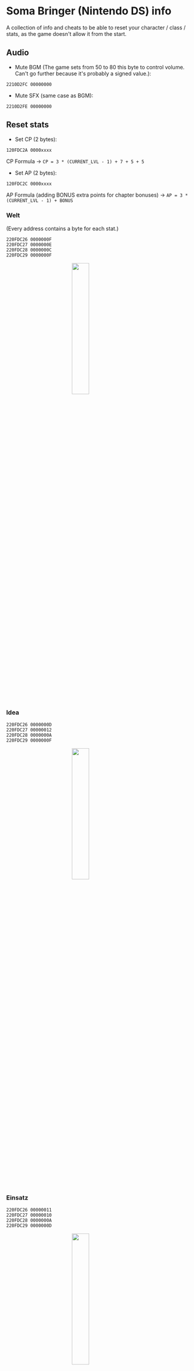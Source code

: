 # Soma Bringer (Nintendo DS) info 

A collection of info and cheats to be able to reset your character / class / stats, as the game doesn't allow it from the start.

## Audio

- Mute BGM (The game sets from 50 to 80 this byte to control volume. Can't go further because it's probably a signed value.):
```
2210D2FC 00000000
```
- Mute SFX (same case as BGM):
```
2210D2FE 00000000
```

## Reset stats
- Set CP (2 bytes):
```
120FDC2A 0000xxxx
```
CP Formula -> `CP = 3 * (CURRENT_LVL - 1) + 7 + 5 + 5`


- Set AP (2 bytes):
```
120FDC2C 0000xxxx
```
AP Formula (adding BONUS extra points for chapter bonuses) -> `AP = 3 * (CURRENT_LVL - 1) + BONUS`

### Welt

(Every address contains a byte for each stat.)
```
220FDC26 0000000F
220FDC27 0000000E
220FDC28 0000000C
220FDC29 0000000F
```

<img src="img/welt.png" style="display: block; margin: 0 auto; width:30%"></img>

### Idea
```
220FDC26 0000000D
220FDC27 00000012
220FDC28 0000000A
220FDC29 0000000F
```

<img src="img/idea.png" style="display: block; margin: 0 auto; width:30%"></img>

### Einsatz
```
220FDC26 00000011
220FDC27 00000010
220FDC28 0000000A
220FDC29 0000000D
```

<img src="img/einsatz.png" style="display: block; margin: 0 auto; width:30%"></img>

### Jadis
```
220FDC26 00000012
220FDC27 0000000D
220FDC28 0000000C
220FDC29 0000000D
```

<img src="img/jadis.png" style="display: block; margin: 0 auto; width:30%"></img>

### Millers
```
220FDC26 00000010
220FDC27 0000000D
220FDC28 0000000A
220FDC29 00000011
```

<img src="img/millers.png" style="display: block; margin: 0 auto; width:30%"></img>

### Cadenza
```
220FDC26 0000000D
220FDC27 00000010
220FDC28 0000000A
220FDC29 00000011
```

<img src="img/cadenza.png" style="display: block; margin: 0 auto; width:30%"></img>

### Forte
```
220FDC26 0000000D
220FDC27 00000011
220FDC28 0000000A
220FDC29 00000010
```

<img src="img/forte.png" style="display: block; margin: 0 auto; width:30%"></img>

### Granada
```
220FDC26 00000011
220FDC27 00000010
220FDC28 0000000A
220FDC29 0000000D
```

<img src="img/granada.png" style="display: block; margin: 0 auto; width:30%"></img>

## Character change

(Edit these 2 bytes)
```
::Welt
220FD908 00000080
22116076 00000000

::Idea
220FD908 00000081
22116076 00000001

::Millers
220FD908 00000082
22116076 00000002

::Cadenza
220FD908 00000083
22116076 00000003

::Jadis
220FD908 00000084
22116076 00000004

::Einsatz
220FD908 00000085
22116076 00000005

::Forte
220FD908 00000086
22116076 00000006

::Granada
220FD908 00000087
22116076 00000007
```

## Class change
0x20FDB57 -> Needed to set class and rank.
- higher 4 bits -> rank 1 to 4
- lower 4 bits -> class:
    - 1: battlers
    - 2: corps
    - 3: darks
    - 4: gunners
    - 5: kampfs
    - 6: somas

Examples: 

<img src="img/class_bytes.png" style="display: block; margin: 0 auto; width:80%"></img>

Value 49 in hex -> 0x31 -> rank 3, class 1 (battlers)


<img src="img/class_bytes2.png" style="display: block; margin: 0 auto; width:80%"></img>

Value 70 in hex -> 0x46 -> rank 4, class 6 (somas)

0x2116078 -> Changes automatically on load save data (indicates class too).

Edit the cheats with desired values:

```
::Battlers
220FDB57 00000011
22116078 00000001

::Battlers (Max Level)
220FDB57 00000041
22116078 00000001

::Corps
220FDB57 00000012
22116078 00000002

::Corps (Max Level)
220FDB57 00000042
22116078 00000002

::Darks
220FDB57 00000013
22116078 00000003

::Darks (Max Level)
220FDB57 00000043
22116078 00000003

::Gunners
220FDB57 00000014
22116078 00000004

::Gunners (Max Level)
220FDB57 00000044
22116078 00000004

::Kampfs
220FDB57 00000015
22116078 00000005

::Kampfs (Max Level)
220FDB57 00000045
22116078 00000005

::Somas
220FDB57 00000016
22116078 00000006

::Somas (Max Level)
220FDB57 00000046
22116078 00000006
```